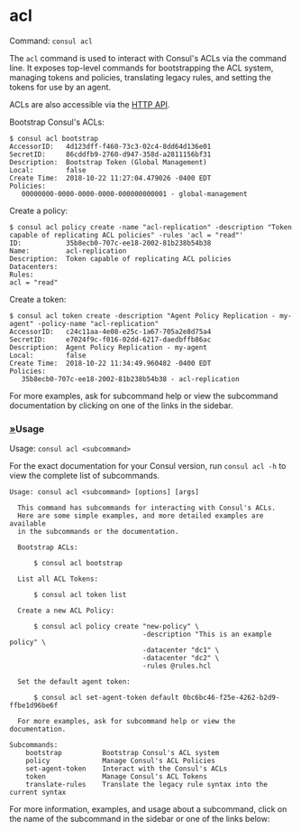 # acl



Command: `consul acl`

The `acl` command is used to interact with Consul's ACLs via the command line. It exposes top-level commands for bootstrapping the ACL system, managing tokens and policies, translating legacy rules, and setting the tokens for use by an agent.

ACLs are also accessible via the [HTTP API](https://www.consul.io/api/acl/acl.html).

Bootstrap Consul's ACLs:

```text
$ consul acl bootstrap
AccessorID:   4d123dff-f460-73c3-02c4-8dd64d136e01
SecretID:     86cddfb9-2760-d947-358d-a2811156bf31
Description:  Bootstrap Token (Global Management)
Local:        false
Create Time:  2018-10-22 11:27:04.479026 -0400 EDT
Policies:
   00000000-0000-0000-0000-000000000001 - global-management
```

Create a policy:

```text
$ consul acl policy create -name "acl-replication" -description "Token capable of replicating ACL policies" -rules 'acl = "read"'
ID:           35b8ecb0-707c-ee18-2002-81b238b54b38
Name:         acl-replication
Description:  Token capable of replicating ACL policies
Datacenters:
Rules:
acl = "read"
```

Create a token:

```text
$ consul acl token create -description "Agent Policy Replication - my-agent" -policy-name "acl-replication"
AccessorID:   c24c11aa-4e08-e25c-1a67-705a2e8d75a4
SecretID:     e7024f9c-f016-02dd-6217-daedbffb86ac
Description:  Agent Policy Replication - my-agent
Local:        false
Create Time:  2018-10-22 11:34:49.960482 -0400 EDT
Policies:
   35b8ecb0-707c-ee18-2002-81b238b54b38 - acl-replication
```

For more examples, ask for subcommand help or view the subcommand documentation by clicking on one of the links in the sidebar.

### [»](https://www.consul.io/docs/commands/acl.html#usage)Usage <a id="usage"></a>

Usage: `consul acl <subcommand>`

For the exact documentation for your Consul version, run `consul acl -h` to view the complete list of subcommands.

```text
Usage: consul acl <subcommand> [options] [args]

  This command has subcommands for interacting with Consul's ACLs.
  Here are some simple examples, and more detailed examples are available
  in the subcommands or the documentation.

  Bootstrap ACLs:

      $ consul acl bootstrap

  List all ACL Tokens:

      $ consul acl token list

  Create a new ACL Policy:

      $ consul acl policy create "new-policy" \
                                 -description "This is an example policy" \
                                 -datacenter "dc1" \
                                 -datacenter "dc2" \
                                 -rules @rules.hcl

  Set the default agent token:

      $ consul acl set-agent-token default 0bc6bc46-f25e-4262-b2d9-ffbe1d96be6f

  For more examples, ask for subcommand help or view the documentation.

Subcommands:
    bootstrap          Bootstrap Consul's ACL system
    policy             Manage Consul's ACL Policies
    set-agent-token    Interact with the Consul's ACLs
    token              Manage Consul's ACL Tokens
    translate-rules    Translate the legacy rule syntax into the current syntax

```

For more information, examples, and usage about a subcommand, click on the name of the subcommand in the sidebar or one of the links below:


